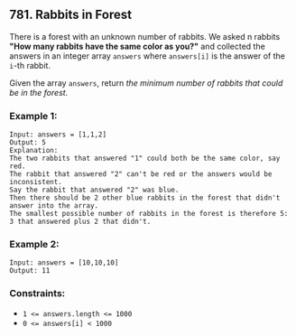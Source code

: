 ## 781. Rabbits in Forest

There is a forest with an unknown number of rabbits. We asked n rabbits **"How many rabbits have the same color as you?"** and collected the answers in an integer array ```answers``` where ```answers[i]``` is the answer of the ```i```-th rabbit.

Given the array ```answers```, return *the minimum number of rabbits that could be in the forest*.

### Example 1:
```
Input: answers = [1,1,2]
Output: 5
Explanation:
The two rabbits that answered "1" could both be the same color, say red.
The rabbit that answered "2" can't be red or the answers would be inconsistent.
Say the rabbit that answered "2" was blue.
Then there should be 2 other blue rabbits in the forest that didn't answer into the array.
The smallest possible number of rabbits in the forest is therefore 5: 3 that answered plus 2 that didn't.
```
### Example 2:
```
Input: answers = [10,10,10]
Output: 11
```

### Constraints:

* ```1 <= answers.length <= 1000```
* ```0 <= answers[i] < 1000```